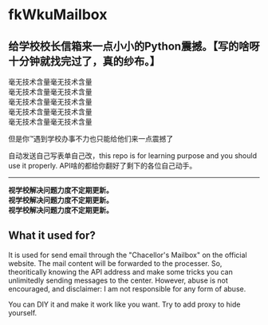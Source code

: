 # fkWkuMailbox
给学校校长信箱来一点小小的Python震撼。【写的啥呀十分钟就找完过了，真的纱布。】
---

毫无技术含量毫无技术含量  
毫无技术含量毫无技术含量   
毫无技术含量毫无技术含量  
毫无技术含量毫无技术含量  
毫无技术含量毫无技术含量  
  
  
但是你™遇到学校办事不力也只能给他们来一点震撼了
  
自动发送自己写表单自己改，this repo is for learning purpose and you should use it properly.
API啥的都给你翻好了剩下的各位自己动手。

---
**视学校解决问题力度不定期更新。**  
**视学校解决问题力度不定期更新。**  
**视学校解决问题力度不定期更新。**  

## What it used for?

It is used for send email through the "Chacellor's Mailbox" on the official website. The mail content will be forwarded to the processer.
So, theoritically knowing the API address and make some tricks you can unlimitedly sending messages to the center.
However, abuse is not encouraged, and disclaimer: I am not responsible for any form of abuse.

You can DIY it and make it work like you want. Try to add proxy to hide yourself.
